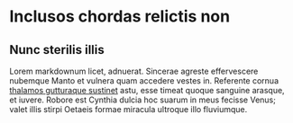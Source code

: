 # Inclusos chordas relictis non

## Nunc sterilis illis

Lorem markdownum licet, adnuerat. Sincerae agreste effervescere nubemque Manto
et vulnera quam accedere vestes in. Referente cornua [thalamos gutturaque
sustinet](http://utauxilium.org/pignoranulloque) astu, esse timeat quoque
sanguine arasque, et iuvere. Robore est Cynthia dulcia hoc suarum in meus
fecisse Venus; valet illis stirpi Oetaeis formae miracula ultroque illo
fluviumque.